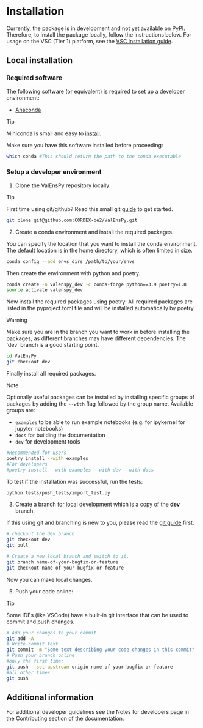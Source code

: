 # Installation

Currently, the package is in development and not yet available on [PyPI](https://pypi.org/).
Therefore, to install the package locally, follow the instructions below.
For usage on the VSC (Tier 1) platform, see the [VSC installation guide](INSTALL_VSC.md).

## Local installation

### Required software

The following software (or equivalent) is required to set up a developer environment:
* [Anaconda](https://anaconda.org/)

> [!TIP]
> Miniconda is small and easy to [install](https://docs.anaconda.com/free/miniconda/#quick-command-line-install).

Make sure you have this software installed before proceeding:
```bash
which conda #This should return the path to the conda executable
```

### Setup a developer environment
1. Clone the ValEnsPy repository locally:

> [!TIP]
> First time using git/github? Read this small git [guide](GIT.md) to get started.

```bash
git clone git@github.com:CORDEX-be2/ValEnsPy.git
```

2. Create a conda environment and install the required packages.

You can specify the location that you want to install the conda environment. The default location is in the home directory, which is often limited in size.
```bash
conda config --add envs_dirs /path/to/your/envs
```

Then create the environment with python and poetry.
```bash
conda create -n valenspy_dev -c conda-forge python==3.9 poetry=1.8
source activate valenspy_dev
```
Now install the required packages using poetry: All required packages are listed in the pyproject.toml file and will be installed automatically by poetry.

> [!WARNING]
> Make sure you are in the branch you want to work in before installing the packages, as different branches may have different dependencies. The 'dev' branch is a good starting point.

```bash
cd ValEnsPy
git checkout dev
```

Finally install all required packages. 

> [!NOTE]
> Optionally useful packages can be installed by installing specific groups of packages by adding the `--with` flag followed by the group name.
> Available groups are:
> - `examples` to be able to run example notebooks (e.g. for ipykernel for jupyter notebooks)
> - `docs` for building the documentation
> - `dev` for development tools

```bash
#Recommended for users
poetry install --with examples
#For developers
#poetry install --with examples --with dev --with docs
```

To test if the installation was successful, run the tests:

```bash
python tests/push_tests/import_test.py
```

3. Create a branch for local development which is a copy of the **dev** branch.

If this using git and branching is new to you, please read the [git guide](GIT.md) first.

```bash
# checkout the dev branch
git checkout dev
git pull

# Create a new local branch and switch to it.
git branch name-of-your-bugfix-or-feature
git checkout name-of-your-bugfix-or-feature
```
Now you can make local changes.

5. Push your code online:

> [!TIP]
> Some IDEs (like VSCode) have a built-in git interface that can be used to commit and push changes.

```bash
# Add your changes to your commit
git add -A
# Write commit text
git commit -m "Some text describing your code changes in this commit"
# Push your branch online
#only the first time:
git push --set-upstream origin name-of-your-bugfix-or-feature
#all other times
git push
```

## Additional information
For additional developer guidelines see the Notes for developers page in the Contributing section of the documentation.
